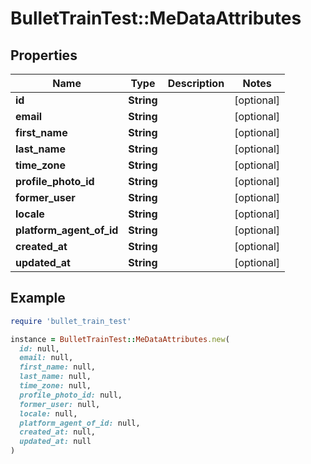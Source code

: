 # BulletTrainTest::MeDataAttributes

## Properties

| Name | Type | Description | Notes |
| ---- | ---- | ----------- | ----- |
| **id** | **String** |  | [optional] |
| **email** | **String** |  | [optional] |
| **first_name** | **String** |  | [optional] |
| **last_name** | **String** |  | [optional] |
| **time_zone** | **String** |  | [optional] |
| **profile_photo_id** | **String** |  | [optional] |
| **former_user** | **String** |  | [optional] |
| **locale** | **String** |  | [optional] |
| **platform_agent_of_id** | **String** |  | [optional] |
| **created_at** | **String** |  | [optional] |
| **updated_at** | **String** |  | [optional] |

## Example

```ruby
require 'bullet_train_test'

instance = BulletTrainTest::MeDataAttributes.new(
  id: null,
  email: null,
  first_name: null,
  last_name: null,
  time_zone: null,
  profile_photo_id: null,
  former_user: null,
  locale: null,
  platform_agent_of_id: null,
  created_at: null,
  updated_at: null
)
```

